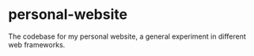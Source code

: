 # personal-website
The codebase for my personal website, a general experiment in different web frameworks.
